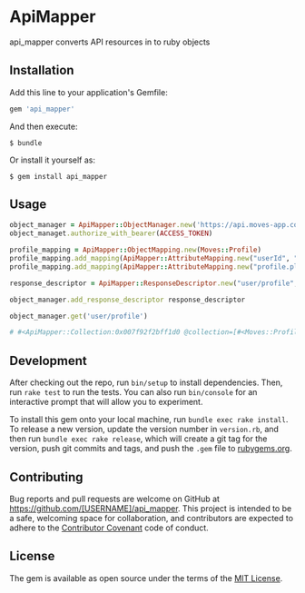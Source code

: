 # ApiMapper

api_mapper converts API resources in to ruby objects

## Installation

Add this line to your application's Gemfile:

```ruby
gem 'api_mapper'
```

And then execute:

    $ bundle

Or install it yourself as:

    $ gem install api_mapper

## Usage

```ruby
object_manager = ApiMapper::ObjectManager.new('https://api.moves-app.com/api/1.1/')
object_managet.authorize_with_bearer(ACCESS_TOKEN)

profile_mapping = ApiMapper::ObjectMapping.new(Moves::Profile)
profile_mapping.add_mapping(ApiMapper::AttributeMapping.new("userId", "id"))
profile_mapping.add_mapping(ApiMapper::AttributeMapping.new("profile.platform", "platform"))

response_descriptor = ApiMapper::ResponseDescriptor.new("user/profile", :get, profile_mapping, [200])

object_manager.add_response_descriptor response_descriptor

object_manager.get('user/profile')

# #<ApiMapper::Collection:0x007f92f2bff1d0 @collection=[#<Moves::Profile:0x007f92f2bfce80 @id="19893780817643993", @platform="ios">]>

```

## Development

After checking out the repo, run `bin/setup` to install dependencies. Then, run `rake test` to run the tests. You can also run `bin/console` for an interactive prompt that will allow you to experiment.

To install this gem onto your local machine, run `bundle exec rake install`. To release a new version, update the version number in `version.rb`, and then run `bundle exec rake release`, which will create a git tag for the version, push git commits and tags, and push the `.gem` file to [rubygems.org](https://rubygems.org).

## Contributing

Bug reports and pull requests are welcome on GitHub at https://github.com/[USERNAME]/api_mapper. This project is intended to be a safe, welcoming space for collaboration, and contributors are expected to adhere to the [Contributor Covenant](contributor-covenant.org) code of conduct.


## License

The gem is available as open source under the terms of the [MIT License](http://opensource.org/licenses/MIT).

